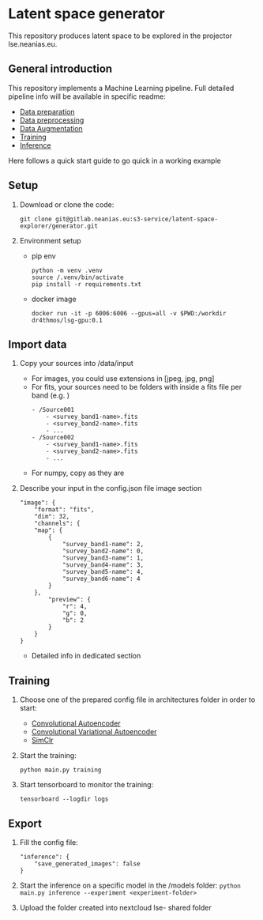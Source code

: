 # Latent space generator
This repository produces latent space to be explored in the projector lse.neanias.eu.
## General introduction
This repository implements a Machine Learning pipeline. Full detailed pipeline info will be available in specific readme:
- [Data preparation](./docs/DATA_AUGMENTATION.md)
- [Data preprocessing](./docs/DATA_PREPROCESSING.md)
- [Data Augmentation](./docs/DATA_PREPROCESSING.md)
- [Training](./docs/TRAINING.md)
- [Inference](./docs/INFERENCE.md)

Here follows a quick start guide to go quick in a working example
## Setup
1. Download or clone the code:

    `git clone git@gitlab.neanias.eu:s3-service/latent-space-explorer/generator.git`

2. Environment setup
    - pip env

        ```
        python -m venv .venv
        source /.venv/bin/activate
        pip install -r requirements.txt
        ```
    - docker image

        `docker run -it -p 6006:6006 --gpus=all -v $PWD:/workdir dr4thmos/lsg-gpu:0.1`

## Import data
1. Copy your sources into /data/input
    - For images, you could use extensions in [jpeg, jpg, png]
    - For fits, your sources need to be folders with inside a fits file per band (e.g. )
        ```    
        - /Source001
            - <survey_band1-name>.fits
            - <survey_band2-name>.fits
            - ...
        - /Source002
            - <survey_band1-name>.fits
            - <survey_band2-name>.fits
            - ...
        ```
    - For numpy, copy as they are
2. Describe your input in the config.json file image section

    ```
    "image": {
        "format": "fits",
        "dim": 32,
        "channels": {
        "map": {
            {
                "survey_band1-name": 2,
                "survey_band2-name": 0,
                "survey_band3-name": 1,
                "survey_band4-name": 3,
                "survey_band5-name": 4,
                "survey_band6-name": 4
            }
        },
            "preview": {
                "r": 4,
                "g": 0,
                "b": 2
            }
        }
    }
    ```
    - Detailed info in dedicated section

## Training
1. Choose one of the prepared config file in architectures folder in order to start:
    - [Convolutional Autoencoder](./architectures/config_cae.json)
    - [Convolutional Variational Autoencoder](./architectures/config_cvae.json)
    - [SimClr](./architectures/config_simclr.json)

2. Start the training:

    `python main.py training`

3. Start tensorboard to monitor the training:
    
    `tensorboard --logdir logs`

## Export
1. Fill the config file:
    
    ```
    "inference": {
        "save_generated_images": false
    }
    ```
2. Start the inference on a specific model in the /models folder:
    `python main.py inference --experiment <experiment-folder>`

3. Upload the folder created into nextcloud lse-<email> shared folder